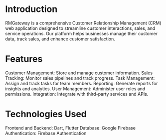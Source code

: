 # Introduction
RMGateway is a comprehensive Customer Relationship Management (CRM) web application designed to streamline customer interactions, sales, and service operations. Our platform helps businesses manage their customer data, track sales, and enhance customer satisfaction.

# Features
Customer Management: Store and manage customer information.
Sales Tracking: Monitor sales pipelines and track progress.
Task Management: Assign and track tasks for team members.
Reporting: Generate reports for insights and analytics.
User Management: Administer user roles and permissions.
Integration: Integrate with third-party services and APIs.

# Technologies Used
Frontend and Backend: Dart, Flutter
Database: Google Firebase
Authentication: Firebase Authentication
